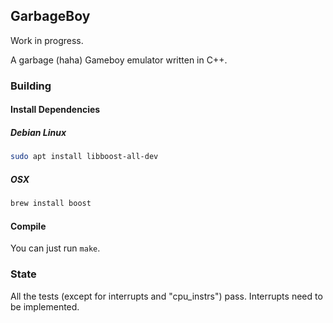 ## GarbageBoy
Work in progress.

A garbage (haha) Gameboy emulator written in C++.

### Building

#### Install Dependencies
##### Debian Linux
```bash
sudo apt install libboost-all-dev
```

##### OSX
```bash
brew install boost
```

#### Compile
You can just run `make`.

### State
All the tests (except for interrupts and "cpu_instrs") pass. Interrupts need to be implemented.

